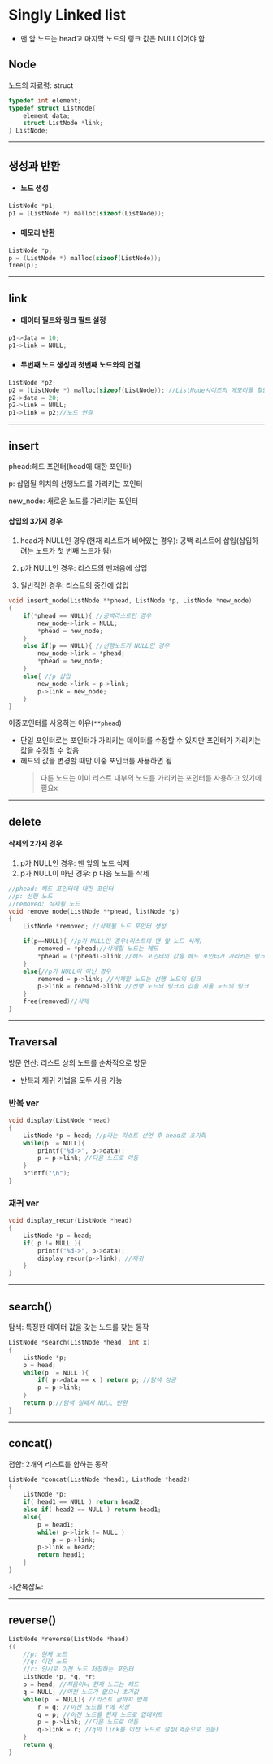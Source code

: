 # Singly Linked list

- 맨 앞 노드는 head고 마지막 노드의 링크 값은 NULL이어야 함

## Node
노드의 자료령: struct
```c
typedef int element;
typedef struct ListNode{
    element data;
    struct ListNode *link;
} ListNode;
```

---

## 생성과 반환
- #### 노드 생성
```c
ListNode *p1;
p1 = (ListNode *) malloc(sizeof(ListNode));
```

- #### 메모리 반환
```c
ListNode *p;
p = (ListNode *) malloc(sizeof(ListNode));
free(p);
```

---

## link
- #### 데이터 필드와 링크 필드 설정
```c
p1->data = 10;
p1->link = NULL;
```

- #### 두번째 노드 생성과 첫번째 노드와의 연결
```c
ListNode *p2;
p2 = (ListNode *) malloc(sizeof(ListNode)); //ListNode사이즈의 메모리를 할당하고 노드 생성
p2->data = 20;
p2->link = NULL;
p1->link = p2;//노드 연결
```

---

## insert

phead:헤드 포인터(head에 대한 포인터)

p: 삽입될 위치의 선행노드를 가리키는 포인터

new_node: 새로운 노드를 가리키는 포인터

#### 삽입의 3가지 경우

1. head가 NULL인 경우(현재 리스트가 비어있는 경우): 공백 리스트에 삽입(삽입하려는 노드가 첫 번째 노드가 됨)

2. p가 NULL인 경우: 리스트의 맨처음에 삽입

3. 일반적인 경우: 리스트의 중간에 삽입

```c
void insert_node(ListNode **phead, ListNode *p, ListNode *new_node)
{
    if(*phead == NULL){ //공백리스트인 경우 
        new_node->link = NULL;
        *phead = new_node;
    }
    else if(p == NULL){ //선행노드가 NULL인 경우
        new_node->link = *phead;
        *phead = new_node;
    }
    else{ //p 삽입
        new_node->link = p->link;
        p->link = new_node;
    }
}
```

이중포인터를 사용하는 이유(`**phead`)

- 단일 포인터로는 포인터가 가리키는 데이터를 수정할 수 있지만 포인터가 가리키는 값을 수정할 수 없음
- 헤드의 값을 변경할 때만 이중 포인터를 사용하면 됨
    > 다른 노드는 이미 리스트 내부의 노드를 가리키는 포인터를 사용하고 있기에 필요x

---

## delete

#### 삭제의 2가지 경우

1. p가 NULL인 경우: 맨 앞의 노드 삭제
2. p가 NULL이 아닌 경우: p 다음 노드를 삭제

```c
//phead: 헤드 포인터에 대한 포인터
//p: 선행 노드
//removed: 삭제될 노드
void remove_node(ListNode **phead, listNode *p)
{
    ListNode *removed; //삭제될 노드 포인터 생성

    if(p==NULL){ //p가 NULL인 경우(리스트의 맨 앞 노드 삭제)
        removed = *phead;//삭제할 노드는 헤드
        *phead = (*phead)->link;//헤드 포인터의 값을 헤드 포인터가 가리키는 링크의 값(즉, 다음 노드)로 변경
    }
    else{//p가 NULL이 아닌 경우
        removed = p->link; //삭제할 노드는 선행 노드의 링크
        p->link = removed->link //선행 노드의 링크의 값을 지울 노드의 링크
    }
    free(removed)//삭제
}
```

---

## Traversal

방문 연산: 리스트 상의 노드를 순차적으로 방문
- 반복과 재귀 기법을 모두 사용 가능

### 반복 ver
```c
void display(ListNode *head)
{
    ListNode *p = head; //p라는 리스트 선언 후 head로 초기화
    while(p != NULL){ 
        printf("%d->", p->data);
        p = p->link; //다음 노드로 이동
    }
    printf("\n");
}
```

### 재귀 ver
```c
void display_recur(ListNode *head)
{
    ListNode *p = head;
    if( p != NULL ){
        printf("%d->", p->data);
        display_recur(p->link); //재귀
    }
}
```

---

## search()

탐색: 특정한 데이터 값을 갖는 노드를 찾는 동작

```c
ListNode *search(ListNode *head, int x)
{
    ListNode *p;
    p = head;
    while(p != NULL ){
        if( p->data == x ) return p; //탐색 성공
        p = p->link;
    }
    return p;//탐색 실패시 NULL 반환
}
```

---

## concat()

접합: 2개의 리스트를 합하는 동작

```c
ListNode *concat(ListNode *head1, ListNode *head2)
{
    ListNode *p;
    if( head1 == NULL ) return head2;
    else if( head2 == NULL ) return head1;
    else{
        p = head1;
        while( p->link != NULL )
            p = p->link;
        p->link = head2;
        return head1;
    }
}
```

시간복잡도: 

---

## reverse()

```c
ListNode *reverse(ListNode *head)
{(
    //p: 현재 노드
    //q: 이전 노드
    //r: 인시로 이전 노드 저장하는 포인터
    ListNode *p, *q, *r;
    p = head; //처음이니 현재 노드는 헤드
    q = NULL; //이전 노드가 없으니 초기값
    while(p != NULL){ //리스트 끝까지 반복
        r = q; //이전 노드를 r에 저장
        q = p; //이전 노드를 현재 노드로 업데이트
        p = p->link; //다음 노드로 이동
        q->link = r; //q의 link를 이전 노드로 설정(역순으로 만듬)
    }
    return q;
}
```